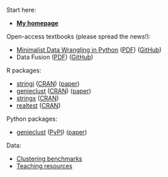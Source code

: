 Start here:

* **[My homepage](https://www.gagolewski.com/)**

Open-access textbooks (please spread the news!):

* [Minimalist Data Wrangling in Python](https://datawranglingpy.gagolewski.com/)
  ([PDF](https://datawranglingpy.gagolewski.com/datawranglingpy.pdf))
  ([GitHub](https://github.com/gagolews/datawranglingpy))
* Data Fusion 
  ([PDF](https://raw.githubusercontent.com/gagolews/datafusion/master/datafusion.pdf)) 
  ([GitHub](https://github.com/gagolews/datafusion))

R packages:

* [stringi](https://stringi.gagolewski.com/) 
  ([CRAN](https://cran.r-project.org/package=stringi)) 
  ([paper](https://doi.org/10.18637/jss.v103.i02))
* [genieclust](https://genieclust.gagolewski.com/)
  ([CRAN](https://cran.r-project.org/package=genieclust)) 
  ([paper](https://doi.org/10.1016/j.softx.2021.100722))
* [stringx](https://stringx.gagolewski.com/)
  ([CRAN](https://cran.r-project.org/package=stringx)) 
* [realtest](https://realtest.gagolewski.com/)
  ([CRAN](https://cran.r-project.org/package=realtest)) 

Python packages:

* [genieclust](https://genieclust.gagolewski.com/) 
  ([PyPI](https://pypi.org/project/genieclust/))
  ([paper](https://doi.org/10.1016/j.softx.2021.100722))

Data:

* [Clustering benchmarks](https://github.com/gagolews/clustering_benchmarks_v1/)
* [Teaching resources](https://github.com/gagolews/teaching_data)

